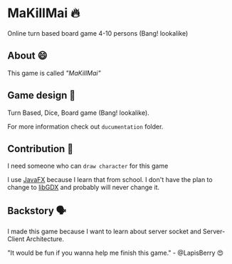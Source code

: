 # MaKillMai 🔥
Online turn based board game 4-10 persons (Bang! lookalike)

## About 😄
This game is called _"MaKillMai"_

## Game design 📖
Turn Based, Dice, Board game (Bang! lookalike).

For more information check out `ducumentation` folder.

## Contribution 📝
I need someone who can `draw character` for this game

I use [JavaFX][JavaFX-url] because I learn that from school. I don't have the plan to change to [libGDX][libGDX-url] and probably will never change it.

## Backstory 🗣️
I made this game because I want to learn about server socket and Server-Client Architecture.

"It would be fun if you wanna help me finish this game." - @LapisBerry 😍

[JavaFX-url]:https://openjfx.io/
[libGDX-url]:https://libgdx.com/
